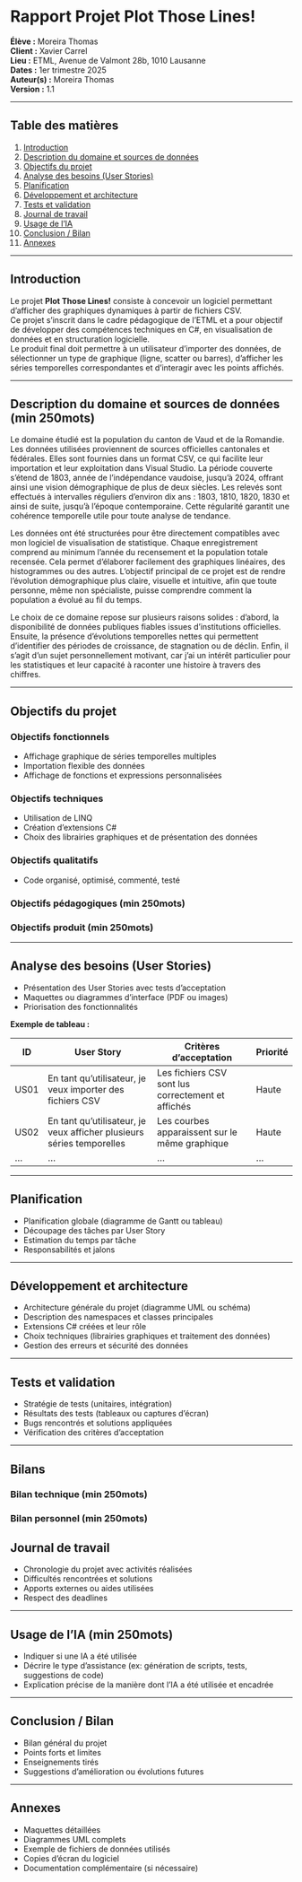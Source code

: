 # Rapport Projet Plot Those Lines!

**Élève :** Moreira Thomas  
**Client :** Xavier Carrel  
**Lieu :** ETML, Avenue de Valmont 28b, 1010 Lausanne  
**Dates :** 1er trimestre 2025  
**Auteur(s) :** Moreira Thomas  
**Version :** 1.1

---

## Table des matières
1. [Introduction](#introduction)  
2. [Description du domaine et sources de données](#description-du-domaine-et-sources-de-données)  
3. [Objectifs du projet](#objectifs-du-projet)  
4. [Analyse des besoins (User Stories)](#analyse-des-besoins-user-stories)  
5. [Planification](#planification)  
6. [Développement et architecture](#développement-et-architecture)  
7. [Tests et validation](#tests-et-validation)  
8. [Journal de travail](#journal-de-travail)  
9. [Usage de l’IA](#usage-de-lia)  
10. [Conclusion / Bilan](#conclusion--bilan)  
11. [Annexes](#annexes)  

---

## Introduction
Le projet **Plot Those Lines!** consiste à concevoir un logiciel permettant d’afficher des graphiques dynamiques à partir de fichiers CSV.  
Ce projet s’inscrit dans le cadre pédagogique de l’ETML et a pour objectif de développer des compétences techniques en C#, en visualisation de données et en structuration logicielle.  
Le produit final doit permettre à un utilisateur d’importer des données, de sélectionner un type de graphique (ligne, scatter ou barres), d’afficher les séries temporelles correspondantes et d’interagir avec les points affichés.

---

## Description du domaine et sources de données (min 250mots)
Le domaine étudié est la population du canton de Vaud et de la Romandie. Les données utilisées proviennent de sources officielles cantonales et fédérales. Elles sont fournies dans un format CSV, ce qui facilite leur importation et leur exploitation dans Visual Studio. La période couverte s’étend de 1803, année de l’indépendance vaudoise, jusqu’à 2024, offrant ainsi une vision démographique de plus de deux siècles. Les relevés sont effectués à intervalles réguliers d’environ dix ans : 1803, 1810, 1820, 1830 et ainsi de suite, jusqu’à l’époque contemporaine. Cette régularité garantit une cohérence temporelle utile pour toute analyse de tendance.

Les données ont été structurées pour être directement compatibles avec mon logiciel de visualisation de statistique. Chaque enregistrement comprend au minimum l’année du recensement et la population totale recensée. Cela permet d’élaborer facilement des graphiques linéaires, des histogrammes ou des autres. L’objectif principal de ce projet est de rendre l’évolution démographique plus claire, visuelle et intuitive, afin que toute personne, même non spécialiste, puisse comprendre comment la population a évolué au fil du temps.

Le choix de ce domaine repose sur plusieurs raisons solides : d’abord, la disponibilité de données publiques fiables issues d’institutions officielles. Ensuite, la présence d’évolutions temporelles nettes qui permettent d’identifier des périodes de croissance, de stagnation ou de déclin. Enfin, il s’agit d’un sujet personnellement motivant, car j’ai un intérêt particulier pour les statistiques et leur capacité à raconter une histoire à travers des chiffres.

---

## Objectifs du projet
### Objectifs fonctionnels
- Affichage graphique de séries temporelles multiples  
- Importation flexible des données  
- Affichage de fonctions et expressions personnalisées  

### Objectifs techniques
- Utilisation de LINQ  
- Création d’extensions C#  
- Choix des librairies graphiques et de présentation des données  

### Objectifs qualitatifs
- Code organisé, optimisé, commenté, testé  

### Objectifs pédagogiques (min 250mots)

### Objectifs produit (min 250mots)

---

## Analyse des besoins (User Stories)
- Présentation des User Stories avec tests d’acceptation  
- Maquettes ou diagrammes d’interface (PDF ou images)  
- Priorisation des fonctionnalités  

**Exemple de tableau :**

| ID   | User Story                                      | Critères d’acceptation                                | Priorité |
|------|-----------------------------------------------|-------------------------------------------------------|----------|
| US01 | En tant qu’utilisateur, je veux importer des fichiers CSV | Les fichiers CSV sont lus correctement et affichés   | Haute    |
| US02 | En tant qu’utilisateur, je veux afficher plusieurs séries temporelles | Les courbes apparaissent sur le même graphique       | Haute    |
| …    | …                                             | …                                                     | …        |

---

## Planification
- Planification globale (diagramme de Gantt ou tableau)  
- Découpage des tâches par User Story  
- Estimation du temps par tâche  
- Responsabilités et jalons  

---

## Développement et architecture
- Architecture générale du projet (diagramme UML ou schéma)  
- Description des namespaces et classes principales  
- Extensions C# créées et leur rôle  
- Choix techniques (librairies graphiques et traitement des données)  
- Gestion des erreurs et sécurité des données  

---

## Tests et validation
- Stratégie de tests (unitaires, intégration)  
- Résultats des tests (tableaux ou captures d’écran)  
- Bugs rencontrés et solutions appliquées  
- Vérification des critères d’acceptation  

---

## Bilans
### Bilan technique (min 250mots)

### Bilan personnel (min 250mots)

## Journal de travail
- Chronologie du projet avec activités réalisées  
- Difficultés rencontrées et solutions  
- Apports externes ou aides utilisées  
- Respect des deadlines  

---

## Usage de l’IA (min 250mots)
- Indiquer si une IA a été utilisée  
- Décrire le type d’assistance (ex: génération de scripts, tests, suggestions de code)  
- Explication précise de la manière dont l’IA a été utilisée et encadrée  

---

## Conclusion / Bilan
- Bilan général du projet  
- Points forts et limites  
- Enseignements tirés  
- Suggestions d’amélioration ou évolutions futures  

---

## Annexes
- Maquettes détaillées  
- Diagrammes UML complets  
- Exemple de fichiers de données utilisés  
- Copies d’écran du logiciel  
- Documentation complémentaire (si nécessaire)  
